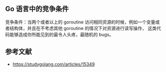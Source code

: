 ## Go 语言中的竞争条件
竞争条件：当两个或者以上的 goroutine 访问相同资源的时候，例如一个变量或者结构体，并且在不考虑其他 goroutine 的情况下对资源进行读写操作，
这类代码能够造成你所能见到的最令人头疼，最随机的 bugs。

## 参考文献
- https://studygolang.com/articles/15349